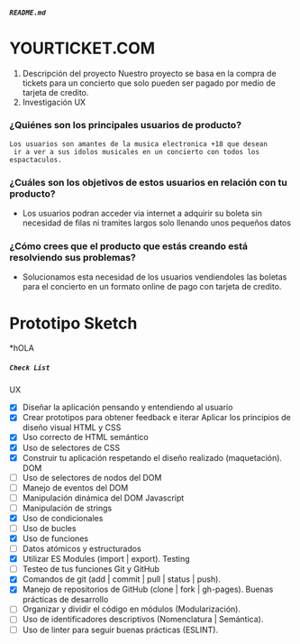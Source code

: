 
##### `README.md`

# YOURTICKET.COM
1. Descripción del proyecto
Nuestro proyecto se basa en la compra de tickets para un concierto que solo pueden ser pagado por medio de tarjeta de credito.
2. Investigación UX
### ¿Quiénes son los principales usuarios de producto?
    Los usuarios son amantes de la musica electronica +18 que desean
     ir a ver a sus idolos musicales en un concierto con todos los espactaculos.
### ¿Cuáles son los objetivos de estos usuarios en relación con tu producto?
* Los usuarios podran acceder via internet a adquirir su boleta 
sin necesidad de filas ni tramites largos solo llenando unos pequeños datos
### ¿Cómo crees que el producto que estás creando está resolviendo sus problemas?
*  Solucionamos esta necesidad de los usuarios vendiendoles las boletas 
para el concierto en un formato online de pago con tarjeta de credito.



  # Prototipo Sketch

   *hOLA

##### `Check List` 
UX
- [x] Diseñar la aplicación pensando y entendiendo al usuario
- [x] Crear prototipos para obtener feedback e iterar
 Aplicar los principios de diseño visual
HTML y CSS
- [x] Uso correcto de HTML semántico
- [x] Uso de selectores de CSS
- [x] Construir tu aplicación respetando el diseño realizado (maquetación).
DOM
 - [ ] Uso de selectores de nodos del DOM
 - [ ] Manejo de eventos del DOM
 - [ ] Manipulación dinámica del DOM
Javascript
 - [ ] Manipulación de strings
 - [x] Uso de condicionales
 - [ ] Uso de bucles
 - [x] Uso de funciones
 - [ ] Datos atómicos y estructurados
 - [x] Utilizar ES Modules (import | export).
Testing
 - [ ] Testeo de tus funciones
Git y GitHub
- [x] Comandos de git (add | commit | pull | status | push).
- [x] Manejo de repositorios de GitHub (clone | fork | gh-pages).
Buenas prácticas de desarrollo
 - [ ] Organizar y dividir el código en módulos (Modularización).
 - [ ] Uso de identificadores descriptivos (Nomenclatura | Semántica).
 - [ ] Uso de linter para seguir buenas prácticas (ESLINT).